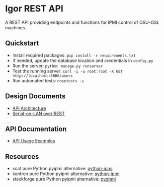 Igor REST API
=============

A REST API providing endpoints and functions for IPMI control of OSU-OSL machines.

## Quickstart

   * Install required packages: `pip install -r requirements.txt`
   * If needed, update the database location and credentials in `config.py`
   * Run the server: `python manage.py runserver`
   * Test the running server: `curl -i -u root:root -X GET http://localhost:5000/users`
   * Run automated tests: `nosetests -s`

## Design Documents

   * [API Architecture](https://github.com/emaadmanzoor/igor-rest-api/blob/master/docs/API.md)
   * [Serial-on-LAN over REST](https://github.com/emaadmanzoor/igor-rest-api/blob/master/docs/API.md)
   
## API Documentation

   * [API Usage Examples](https://github.com/emaadmanzoor/igor-rest-api/blob/master/docs/EXAMPLES.md)

## Resources

   * xcat pure Python pyipmi alternative: [python-ipmi](https://github.com/xcat-org/python-ipmi)
   * kontron pure Python pyipmi alternative: [python-ipmi](https://github.com/kontron/python-ipmi)
   * stackforge pure Python pyipmi alternative: [pyghmi](https://github.com/stackforge/pyghmi)
